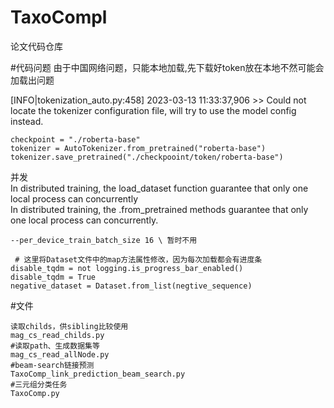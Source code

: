 # TaxoCompl
论文代码仓库

#代码问题
由于中国网络问题，只能本地加载,先下载好token放在本地不然可能会加载出问题

[INFO|tokenization_auto.py:458] 2023-03-13 11:33:37,906 >> Could not locate the tokenizer configuration file, will try to use the model config instead.

```
checkpoint = "./roberta-base"
tokenizer = AutoTokenizer.from_pretrained("roberta-base")
tokenizer.save_pretrained("./checkpooint/token/roberta-base")
```

并发  
In distributed training, the load_dataset function guarantee that only one local process can concurrently   
In distributed training, the .from_pretrained methods guarantee that only one local process can concurrently. 
```
--per_device_train_batch_size 16 \ 暂时不用
```
```
 # 这里将Dataset文件中的map方法属性修改，因为每次加载都会有进度条
disable_tqdm = not logging.is_progress_bar_enabled()
disable_tqdm = True
negative_dataset = Dataset.from_list(negtive_sequence)
```

#文件
```
读取childs，供sibling比较使用
mag_cs_read_childs.py
#读取path、生成数据集等
mag_cs_read_allNode.py
#beam-search链接预测
TaxoComp_link_prediction_beam_search.py
#三元组分类任务
TaxoComp.py
```
